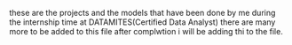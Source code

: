 these are the projects and the models that have been done by me during the internship time at DATAMITES(Certified Data Analyst)
there are many more to be added to this file after complwtion i will be adding thi to the file.
